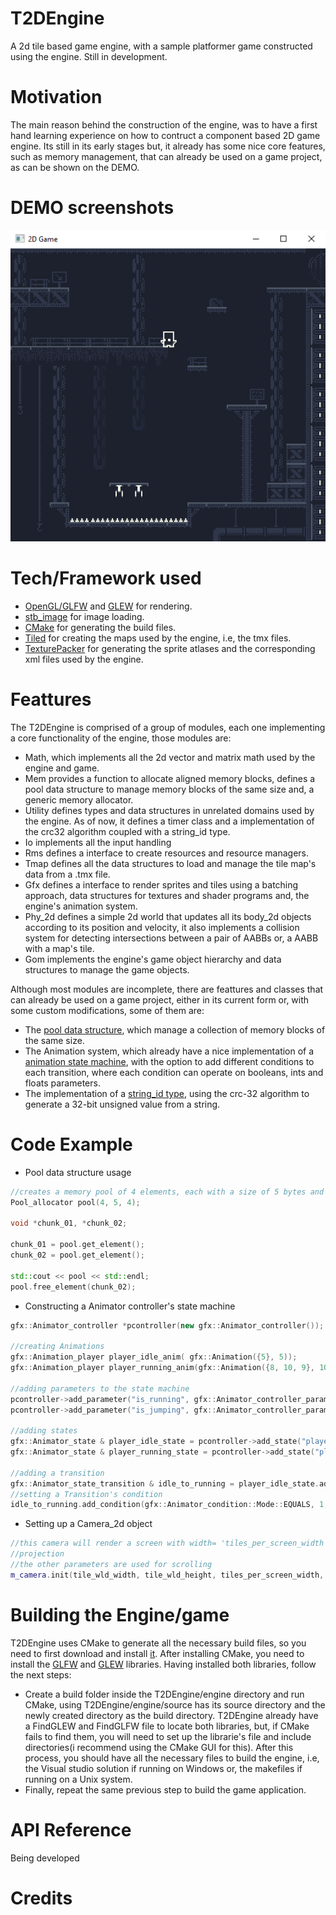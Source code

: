 # T2DEngine
A 2d tile based game engine, with a sample platformer game constructed using the engine. Still in development.
# Motivation
The main reason behind the construction of the engine, was to have a first hand learning experience on how to contruct a component based 2D game engine. Its still in its early stages but, it already has some nice core features, such as memory management, that can already be used on a game project, as can be shown on the DEMO. 
# DEMO screenshots
![alt text](screenshots/screenshot01.png)
# Tech/Framework used
  - [OpenGL/GLFW](http://www.glfw.org/) and [GLEW](http://glew.sourceforge.net/) for rendering. 
  - [stb_image](https://github.com/nothings/stb) for image loading. 
  - [CMake](https://cmake.org/) for generating the build files.
  - [Tiled](https://www.mapeditor.org/) for creating the maps used by the engine, i.e, the tmx files.
  - [TexturePacker](https://www.codeandweb.com/texturepacker) for generating the sprite atlases and the corresponding xml files used by the engine.
# Feattures
The T2DEngine is comprised of a group of modules, each one implementing a core functionality of the engine, those modules are:
  - Math, which implements all the 2d vector and matrix math used by the engine and game.
  - Mem provides a function to allocate aligned memory blocks, defines a pool data structure to manage memory blocks of the same size and, a generic memory allocator.
  - Utility defines types and data structures in unrelated domains used by the engine. As of now, it defines a timer class and a implementation of the crc32 algorithm coupled with a string_id type.
  - Io implements all the input handling
  - Rms defines a interface to create resources and resource managers.
  - Tmap defines all the data structures to load and manage the tile map's data from a .tmx file.
  - Gfx defines a interface to render sprites and tiles using a batching approach, data structures for textures and shader programs and, the engine's animation system.
  - Phy_2d defines a simple 2d world that updates all its body_2d objects according to its position and velocity, it also implements a collision system for detecting intersections between a pair of AABBs or, a AABB with a map's tile.
  - Gom implements the engine's game object hierarchy and data structures to manage the game objects.

Although most modules are incomplete, there are feattures and classes that can already be used on a game project, either in its current form or, with some custom modifications, some of them are:
  - The [pool data structure](https://github.com/mateusgondim/T2DEngine/blob/master/engine/source/mem/source/src/Pool_allocator.hpp), which manage a collection of memory blocks of the same size. 
  - The Animation system, which already have a nice implementation of a [animation state machine](https://github.com/mateusgondim/T2DEngine/blob/master/engine/source/gfx/source/src/Animator_controller.hpp), with the option to add different conditions to each transition, where each condition can operate on booleans, ints and floats parameters.
  - The implementation of a [string_id type](https://github.com/mateusgondim/T2DEngine/blob/master/engine/source/utility/source/src/string_id.hpp), using the crc-32 algorithm to generate a 32-bit unsigned value from a string.
  # Code Example
  - Pool data structure usage
  ```c++
  //creates a memory pool of 4 elements, each with a size of 5 bytes and with a 4-byte aligment requirement 
  Pool_allocator pool(4, 5, 4); 
  
  void *chunk_01, *chunk_02;
  
  chunk_01 = pool.get_element();
  chunk_02 = pool.get_element();
  
  std::cout << pool << std::endl;
  pool.free_element(chunk_02);  
  
  ```
  - Constructing a Animator controller's state machine
  ```c++
  gfx::Animator_controller *pcontroller(new gfx::Animator_controller());
  
  //creating Animations
  gfx::Animation_player player_idle_anim( gfx::Animation({5}, 5));
  gfx::Animation_player player_running_anim(gfx::Animation({8, 10, 9}, 10));
  
  //adding parameters to the state machine
  pcontroller->add_parameter("is_running", gfx::Animator_controller_parameter::Type::BOOL);
  pcontroller->add_parameter("is_jumping", gfx::Animator_controller_parameter::Type::BOOL);
  
  //adding states
  gfx::Animator_state & player_idle_state = pcontroller->add_state("player_idle", player_idle_anim);
  gfx::Animator_state & player_running_state = pcontroller->add_state("player_running", player_running_anim);
  
  //adding a transition
  gfx::Animator_state_transition & idle_to_running = player_idle_state.add_transition("player_running");
  //setting a Transition's condition
  idle_to_running.add_condition(gfx::Animator_condition::Mode::EQUALS, 1, "is_running");
  ```
  - Setting up a Camera_2d object
  ```c++
  //this camera will render a screen with width= 'tiles_per_screen_width' and height = "tiles_per_screen_height", using orthographic
  //projection
  //the other parameters are used for scrolling
  m_camera.init(tile_wld_width, tile_wld_height, tiles_per_screen_width, tiles_per_screen_height, tile_map_width, tile_map_height, map_origin);
  ```
  # Building the Engine/game
  T2DEngine uses CMake to generate all the necessary build files, so you need to first download and install [it](https://cmake.org/). After installing CMake, you need to install the [GLFW](http://www.glfw.org/) and [GLEW](http://glew.sourceforge.net/) libraries. Having installed both libraries, follow the next steps:
  - Create a build folder inside the T2DEngine/engine directory and run CMake, using T2DEngine/engine/source has its source directory and the newly created directory as the build directory. T2DEngine already have a FindGLEW and FindGLFW file to locate both libraries, but, if CMake fails to find them, you will need to set up the librarie's file and include directories(i recommend using the CMake GUI for this). After this process, you should have all the necessary files to build the engine, i.e, the Visual studio solution if running on Windows or, the makefiles if running on a Unix system.
  -  Finally, repeat the same previous step to build the game application.
  # API Reference
  Being developed
  # Credits

